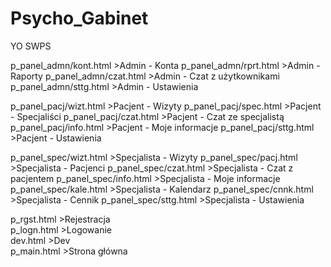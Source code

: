 # Psycho_Gabinet
 YO SWPS 
 
p_panel_admn/kont.html  >Admin - Konta
p_panel_admn/rprt.html  >Admin - Raporty
p_panel_admn/czat.html  >Admin - Czat z użytkownikami
p_panel_admn/sttg.html  >Admin - Ustawienia

p_panel_pacj/wizt.html  >Pacjent - Wizyty
p_panel_pacj/spec.html  >Pacjent - Specjaliści
p_panel_pacj/czat.html  >Pacjent - Czat ze specjalistą
p_panel_pacj/info.html  >Pacjent - Moje informacje
p_panel_pacj/sttg.html  >Pacjent - Ustawienia

p_panel_spec/wizt.html  >Specjalista - Wizyty
p_panel_spec/pacj.html  >Specjalista - Pacjenci
p_panel_spec/czat.html  >Specjalista - Czat z pacjentem
p_panel_spec/info.html  >Specjalista - Moje informacje
p_panel_spec/kale.html  >Specjalista - Kalendarz
p_panel_spec/cnnk.html  >Specjalista - Cennik
p_panel_spec/sttg.html  >Specjalista - Ustawienia

p_rgst.html             >Rejestracja  
p_logn.html             >Logowanie  
dev.html                >Dev  
p_main.html             >Strona główna  
